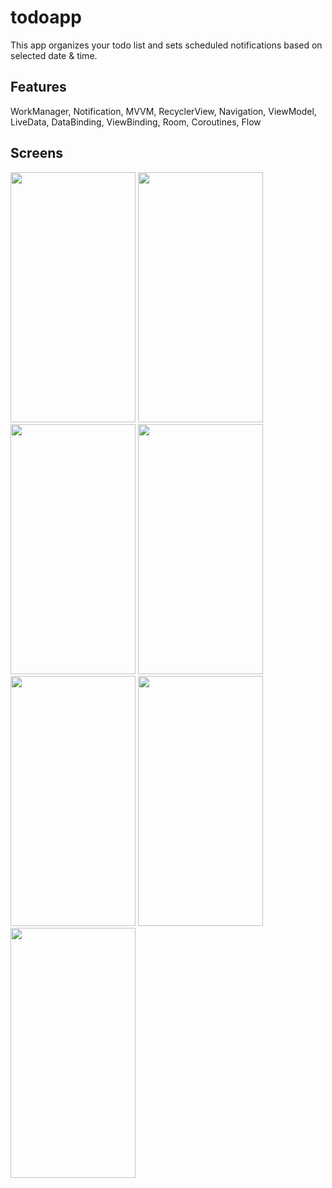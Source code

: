 # todoapp
This app organizes your todo list and sets scheduled notifications based on selected date & time.







## Features
WorkManager, Notification, MVVM, RecyclerView, Navigation, ViewModel, LiveData, DataBinding, ViewBinding, Room, Coroutines, Flow







## Screens
 
 <img src="https://user-images.githubusercontent.com/106580852/204355845-7909cd45-3f1b-4274-a2ff-e6b705d5e68b.png" width=200 height=400/> <img src="https://user-images.githubusercontent.com/106580852/204355874-a705e392-4416-4769-8015-63aedaa3d854.png" width=200 height=400/>
 <img src="https://user-images.githubusercontent.com/106580852/204355862-4b8a7af5-6614-4cd4-8278-86af043e26bf.png" width=200 height=400/> <img src="https://user-images.githubusercontent.com/106580852/204355889-561b0244-4c31-4a45-952c-b9fe55d25375.png" width=200 height=400/>
 <img src="https://user-images.githubusercontent.com/106580852/204355899-b8a7e01a-48d9-4886-9343-f38caf68a241.png" width=200 height=400/> <img src="https://user-images.githubusercontent.com/106580852/204355929-28a7c380-99de-43f1-8c0a-28db8cdb8c42.png" width=200 height=400/>
 <img src="https://user-images.githubusercontent.com/106580852/204355964-f37651ce-be1b-44c8-be3d-8b80f30be52d.png" width=200 height=400/> 


